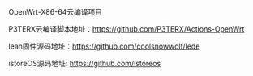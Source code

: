 OpenWrt-X86-64云编译项目

P3TERX云编译脚本地址：https://github.com/P3TERX/Actions-OpenWrt

lean固件源码地址：https://github.com/coolsnowwolf/lede

istoreOS源码地址: https://github.com/istoreos
